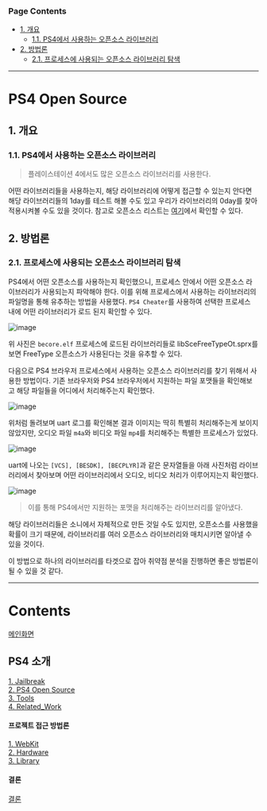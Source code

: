   ### Page Contents <!-- omit in toc -->
- [1. 개요](#1-개요)
  - [1.1. PS4에서 사용하는 오픈소스 라이브러리](#11-ps4에서-사용하는-오픈소스-라이브러리)
- [2. 방법론](#2-방법론)
  - [2.1. 프로세스에 사용되는 오픈소스 라이브러리 탐색](#21-프로세스에-사용되는-오픈소스-라이브러리-탐색)

---
# PS4 Open Source <!-- omit in toc -->
## 1. 개요
### 1.1. PS4에서 사용하는 오픈소스 라이브러리
> 플레이스테이션 4에서도 많은 오픈소스 라이브러리를 사용한다.

어떤 라이브러리들을 사용하는지, 해당 라이브러리에 어떻게 접근할 수 있는지 안다면 해당 라이브러리들의 1day를 테스트 해볼 수도 있고 우리가 라이브러리의 0day를 찾아 적용시켜볼 수도 있을 것이다. 참고로 오픈소스 리스트는 [여기](https://doc.dl.playstation.net/doc/ps4-oss/index.html)에서 확인할 수 있다.

## 2. 방법론
### 2.1. 프로세스에 사용되는 오픈소스 라이브러리 탐색
PS4에서 어떤 오픈소스를 사용하는지 확인했으니, 프로세스 안에서 어떤 오픈소스 라이브러리가 사용되는지 파악해야 한다. 이를 위해 프로세스에서 사용하는 라이브러리의 파일명을 통해 유추하는 방법을 사용했다. `PS4 Cheater`를 사용하여 선택한 프로세스 내에 어떤 라이브러리가 로드 된지 확인할 수 있다.

![image](https://user-images.githubusercontent.com/39231485/101725475-15605c80-3af4-11eb-8cfc-812761b34ce9.png)

위 사진은 `becore.elf` 프로세스에 로드된 라이브러리들로 libSceFreeTypeOt.sprx를 보면 FreeType 오픈소스가 사용된다는 것을 유추할 수 있다.

다음으로 PS4 브라우저 프로세스에서 사용하는 오픈소스 라이브러리를 찾기 위해서 사용한 방법이다. 기존 브라우저와 PS4 브라우저에서 지원하는 파일 포맷들을 확인해보고 해당 파일들을 어디에서 처리해주는지 확인했다.

![image](https://user-images.githubusercontent.com/39231485/101726372-c3b8d180-3af5-11eb-84c8-fa6afd5443a6.png)

위처럼 돌려보며 uart 로그를 확인해본 결과 이미지는 딱히 특별히 처리해주는게 보이지 않았지만, 오디오 파일 `m4a`와 비디오 파일 `mp4`를 처리해주는 특별한 프로세스가 있었다.

![image](https://user-images.githubusercontent.com/39231485/101726793-8a349600-3af6-11eb-87a1-9b7c578c2bd2.png)

uart에 나오는 `[VCS], [BESDK], [BECPLYR]`과 같은 문자열들을 아래 사진처럼 라이브러리에서 찾아보며 어떤 라이브러리에서 오디오, 비디오 처리가 이루어지는지 확인했다.

![image](https://user-images.githubusercontent.com/39231485/101728318-953cf580-3af9-11eb-88df-5446d473f891.png)

> 이를 통해 PS4에서만 지원하는 포맷을 처리해주는 라이브러리를 알아냈다.

해당 라이브러리들은 소니에서 자체적으로 만든 것일 수도 있지만, 오픈소스를 사용했을 확률이 크기 때문에, 라이브러리를 여러 오픈소스 라이브러리와 매치시키면 알아낼 수 있을 것이다.

이 방법으로 하나의 라이브러리를 타겟으로 잡아 취약점 분석을 진행하면 좋은 방법론이 될 수 있을 것 같다.

---

# Contents <!-- omit in toc -->
[메인화면](https://github.com/Hacker-s-PlayStation/PlayStation4-Hacking-Guideline/blob/main/README.md)<br>

## PS4 소개 <!-- omit in toc -->
[1. Jailbreak](https://github.com/Hacker-s-PlayStation/PlayStation4-Hacking-Guideline/blob/main/1_introduction/Jailbreak.md)<br>
[2. PS4 Open Source](https://github.com/Hacker-s-PlayStation/PlayStation4-Hacking-Guideline/blob/main/1_introduction/PS4_Open_Source.md)<br>
[3. Tools](https://github.com/Hacker-s-PlayStation/PlayStation4-Hacking-Guideline/blob/main/1_introduction/Tools.md)<br>
[4. Related_Work](https://github.com/Hacker-s-PlayStation/PlayStation4-Hacking-Guideline/blob/main/1_introduction/Related_Work.md)<br>

#### 프로젝트 접근 방법론 <!-- omit in toc -->
[1. WebKit](https://github.com/Hacker-s-PlayStation/PlayStation4-Hacking-Guideline/blob/main/2_methodology/WebKit.md)<br>
[2. Hardware](https://github.com/Hacker-s-PlayStation/PlayStation4-Hacking-Guideline/blob/main/2_methodology/Hardware.md)<br>
[3. Library](https://github.com/Hacker-s-PlayStation/PlayStation4-Hacking-Guideline/blob/main/2_methodology/Library.md)<br>

#### 결론 <!-- omit in toc -->
[결론](https://github.com/Hacker-s-PlayStation/PlayStation4-Hacking-Guideline/blob/main/3_conclusion/Conclusion.md)<br>
